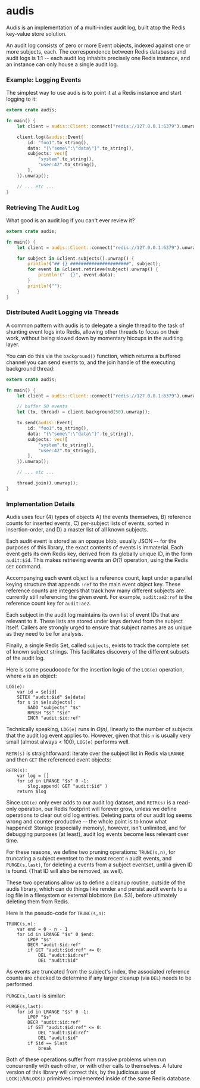 # audis

Audis is an implementation of a multi-index audit log,
built atop the Redis key-value store solution.

An audit log consists of zero or more Event objects,
indexed against one or more subjects, each.
The correspondence between Redis databases and audit
logs is 1:1 -- each audit log inhabits precisely one
Redis instance, and an instance can only house a single
audit log.

### Example: Logging Events

The simplest way to use audis is to point it at a Redis
instance and start logging to it:

```rust
extern crate audis;

fn main() {
    let client = audis::Client::connect("redis://127.0.0.1:6379").unwrap();

    client.log(&audis::Event{
        id: "foo1".to_string(),
        data: "{\"some\":\"data\"}".to_string(),
        subjects: vec![
            "system".to_string(),
            "user:42".to_string(),
        ],
    }).unwrap();

    // ... etc ...
}
```

### Retrieving The Audit Log

What good is an audit log if you can't ever review it?

```rust
extern crate audis;

fn main() {
    let client = audis::Client::connect("redis://127.0.0.1:6379").unwrap();

    for subject in &client.subjects().unwrap() {
        println!("## {} ######################", subject);
        for event in &client.retrieve(subject).unwrap() {
            println!("  {}", event.data);
        }
        println!("");
    }
}
```

### Distributed Audit Logging via Threads

A common pattern with audis is to delegate a single thread
to the task of shunting event logs into Redis, allowing other
threads to focus on their work, without being slowed down by
momentary hiccups in the auditing layer.

You can do this via the `background()` function, which returns
a buffered channel you can send events to, and the join handle
of the executing background thread:

```rust
extern crate audis;

fn main() {
    let client = audis::Client::connect("redis://127.0.0.1:6379").unwrap();

    // buffer 50 events
    let (tx, thread) = client.background(50).unwrap();

    tx.send(audis::Event{
        id: "foo1".to_string(),
        data: "{\"some\":\"data\"}".to_string(),
        subjects: vec![
            "system".to_string(),
            "user:42".to_string(),
        ],
    }).unwrap();

    // ... etc ...

    thread.join().unwrap();
}
```

### Implementation Details

Audis uses four (4) types of objects A) the events
themselves, B) reference counts for inserted events,
C) per-subject lists of events, sorted in insertion-order,
and D) a master list of all known subjects.

Each audit event is stored as an opaque blob, usually
JSON -- for the purposes of this library, the exact contents
of events is immaterial.  Each event gets its own Redis key,
derived from its globally unique ID, in the form `audit:$id`.
This makes retrieving events an _O(1)_ operation, using the
Redis `GET` command.

Accompanying each event object is a reference count, kept
under a parallel keying structure that appends `:ref` to the
main event object key.  These reference counts are integers
that track how many different subjects are currently still
referencing the given event.  For example, `audit:ae2:ref`
is the reference count key for `audit:ae2`.

Each subject in the audit log maintains its own list of
event IDs that are relevant to it.  These lists are stored
under keys derived from the subject itself.  Callers are
strongly urged to ensure that subject names are as unique
as they need to be for analysis.

Finally, a single Redis Set, called `subjects`, exists to
track the complete set of known subject strings.  This
facilitates discovery of the different subsets of the audit
log.

Here is some pseudocode for the insertion logic of the
`LOG(e)` operation, where `e` is an object:

```redis-pseudo-code
LOG(e):
    var id = $e[id]
    SETEX "audit:$id" $e[data]
    for s in $e[subjects]:
        SADD "subjects" "$s"
        RPUSH "$s" "$id"
        INCR "audit:$id:ref"
```

Technically speaking, `LOG(e)` runs in _O(n)_, linearly
to the number of subjects that the audit log event applies
to.  However, given that this `n` is usually very small
(almost always < 100), `LOG(e)` performs well.

`RETR(s)` is straightforward: iterate over the subject list
in Redis via `LRANGE` and then `GET` the referenced event
objects:

```redis-pseudo-code
RETR(s):
    var log = []
    for id in LRANGE "$s" 0 -1:
        $log.append( GET "audit:$id" )
    return $log
```

Since `LOG(e)` only ever adds to our audit log dataset,
and `RETR(s)` is a read-only operation, our Redis footprint
will forever grow, unless we define operations to clear out
old log entries.  Deleting parts of our audit log seems
wrong and counter-productive -- the whole point is to know
what happened!  Storage (especially memory), however, isn't
unlimited, and for debugging purposes (at least), audit log
events become less relevant over time.

For these reasons, we define two pruning operations:
`TRUNC(s,n)`, for truncating a subject eventset to the most
recent `n` audit events, and `PURGE(s,last)`, for deleting
a events from a subject eventset, until a given ID is found.
(That ID will also be removed, as well).

These two operations allow us to define a cleanup routine,
outside of the audis library, which can do things like
render and persist audit events to a log file in a filesystem
or external blobstore (i.e. S3), before ultimately deleting
them from Redis.

Here is the pseudo-code for `TRUNC(s,n)`:

```redis-pseudo-code
TRUNC(s,n):
    var end = 0 - n - 1
    for id in LRANGE "$s" 0 $end:
        LPOP "$s"
        DECR "audit:$id:ref"
        if GET "audit:$id:ref" <= 0:
            DEL "audit:$id:ref"
            DEL "audit:$id"
```

As events are truncated from the subject's index, the
associated reference counts are checked to determine if any
larger cleanup (via `DEL`) needs to be performed.

`PURGE(s,last)` is similar:

```redis-pseudo-code
PURGE(s,last):
    for id in LRANGE "$s" 0 -1:
        LPOP "$s"
        DECR "audit:$id:ref"
        if GET "audit:$id:ref" <= 0:
            DEL "audit:$id:ref"
            DEL "audit:$id"
        if $id == $last
            break
```

Both of these operations suffer from massive problems
when run concurrently with each other, or with other
calls to themselves.  A future version of this library
will correct this, by the judicious use of `LOCK()`/`UNLOCK()`
primitives implemented inside of the same Redis database.

